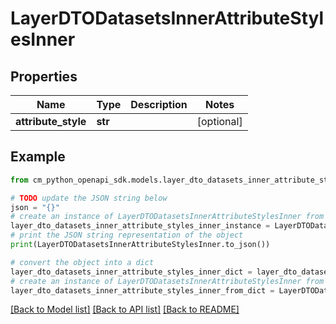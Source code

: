 # LayerDTODatasetsInnerAttributeStylesInner


## Properties

Name | Type | Description | Notes
------------ | ------------- | ------------- | -------------
**attribute_style** | **str** |  | [optional] 

## Example

```python
from cm_python_openapi_sdk.models.layer_dto_datasets_inner_attribute_styles_inner import LayerDTODatasetsInnerAttributeStylesInner

# TODO update the JSON string below
json = "{}"
# create an instance of LayerDTODatasetsInnerAttributeStylesInner from a JSON string
layer_dto_datasets_inner_attribute_styles_inner_instance = LayerDTODatasetsInnerAttributeStylesInner.from_json(json)
# print the JSON string representation of the object
print(LayerDTODatasetsInnerAttributeStylesInner.to_json())

# convert the object into a dict
layer_dto_datasets_inner_attribute_styles_inner_dict = layer_dto_datasets_inner_attribute_styles_inner_instance.to_dict()
# create an instance of LayerDTODatasetsInnerAttributeStylesInner from a dict
layer_dto_datasets_inner_attribute_styles_inner_from_dict = LayerDTODatasetsInnerAttributeStylesInner.from_dict(layer_dto_datasets_inner_attribute_styles_inner_dict)
```
[[Back to Model list]](../README.md#documentation-for-models) [[Back to API list]](../README.md#documentation-for-api-endpoints) [[Back to README]](../README.md)



